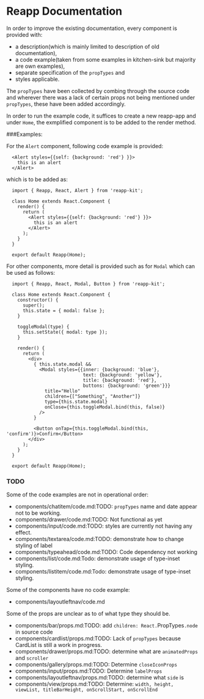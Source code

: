 # Reapp Documentation

In order to improve the existing documentation, every component is provided with:
  * a description(which is mainly limited to description of old documentation),
  * a code example(taken from some examples in kitchen-sink but majority are own
examples),
  * separate specification of the `propTypes` and
  * styles applicable.

The `propTypes` have been collected by combing through the source code and wherever
there was a lack of certain props not being mentioned under `propTypes`, these have
been added accordingly.

In order to run the example code, it suffices to create a new reapp-app and under `Home`,
the exmplified component is to be added to the render method.


###Examples:

For the `Alert` component, following code example is provided:
```
  <Alert styles={{self: {background: 'red'} }}>
    this is an alert
  </Alert>
```
which is to be added as:

```
  import { Reapp, React, Alert } from 'reapp-kit';

  class Home extends React.Component {
    render() {
      return (
        <Alert styles={{self: {background: 'red'} }}>
          this is an alert
        </Alert>
      );
    }
  }

  export default Reapp(Home);
```

For other components, more detail is provided such as for `Modal` which can be used as follows:
```
  import { Reapp, React, Modal, Button } from 'reapp-kit';

  class Home extends React.Component {
    constructor() {
      super();
      this.state = { modal: false };
    }

    toggleModal(type) {
      this.setState({ modal: type });
    }

    render() {
      return (
        <div>
          { this.state.modal &&
            <Modal styles={{inner: {background: 'blue'},
                            text: {background: 'yellow'},
                            title: {background: 'red'},
                            buttons: {background: 'green'}}}
              title="Hello"
              children={["Something", "Another"]}
              type={this.state.modal}
              onClose={this.toggleModal.bind(this, false)}
            />
          }

          <Button onTap={this.toggleModal.bind(this, 'confirm')}>Confirm</Button>
        </div>
      );
    }
  }

  export default Reapp(Home);
```

### TODO
Some of the code examples are not in operational order:
  * components/chatitem/code.md:TODO: `propTypes` name and date appear not to be working.
  * components/drawer/code.md:TODO: Not functional as yet
  * components/input/code.md:TODO: styles are currently not having any effect.
  * components/textarea/code.md:TODO: demonstrate how to change styling of label
  * components/typeahead/code.md:TODO: Code dependency not working
  * components/list/code.md:Todo: demonstrate usage of type-inset styling.
  * components/listitem/code.md:Todo: demonstrate usage of type-inset styling.

Some of the components have no code example:
  * components/layoutleftnav/code.md

Some of the props are unclear as to of what type they should be.
  * components/bar/props.md:TODO: add `children: React.`PropTypes`.node` in source code
  * components/cardlist/props.md:TODO: Lack of `propTypes` because CardList is still a work in progress.
  * components/drawer/props.md:TODO: determine what are `animatedProps` and `scroller`
  * components/gallery/props.md:TODO: Determine `closeIconProps`
  * components/input/props.md:TODO: Determine `labelProps`
  * components/layoutleftnav/props.md:TODO: determine what `side` is
  * components/view/props.md:TODO: Determine: `width, height, viewList, titleBarHeight, onScrollStart, onScrollEnd`